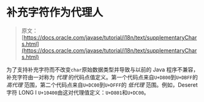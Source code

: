 # 补充字符作为代理人

> 原文： [https://docs.oracle.com/javase/tutorial/i18n/text/supplementaryChars.html](https://docs.oracle.com/javase/tutorial/i18n/text/supplementaryChars.html)

为了支持补充字符而不改变`char`原始数据类型并导致与以前的 Java 程序不兼容，补充字符由一对称为 _代理_ 的代码点值定义。第一个代码点来自`U+D800`到`U+DBFF`的 _高代理_ 范围，第二个代码点来自`U+DC00`到`U+DFFF`的 _低代理_ 范围。例如，Deseret 字符 LONG I `U+10400`由这对代理值定义：`U+D801`和`U+DC00`。